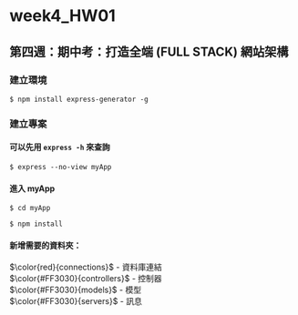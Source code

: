 # week4_HW01

## 第四週：期中考：打造全端 (FULL STACK) 網站架構

### 建立環境

```
$ npm install express-generator -g
```

### 建立專案

#### 可以先用 `express -h` 來查詢

```
$ express --no-view myApp
```

#### 進入 myApp

```
$ cd myApp

$ npm install
```

#### 新增需要的資料夾：

$\color{red}{connections}$ - 資料庫連結  
$\color{#FF3030}{controllers}$ - 控制器  
$\color{#FF3030}{models}$ - 模型  
$\color{#FF3030}{servers}$ - 訊息
